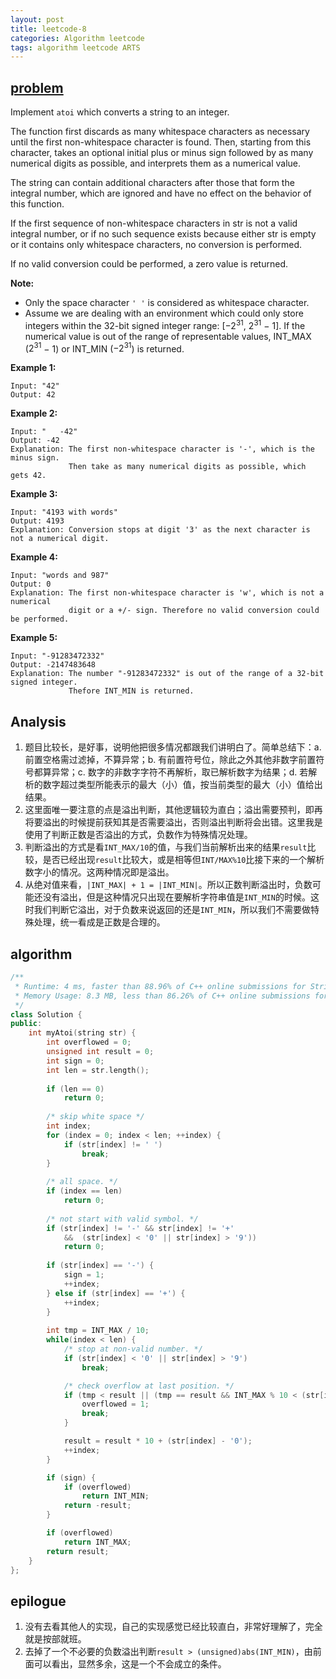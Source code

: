 ```yaml
---
layout: post
title: leetcode-8
categories: Algorithm leetcode
tags: algorithm leetcode ARTS
---
```


## [problem](https://leetcode.com/problems/string-to-integer-atoi/)

Implement `atoi` which converts a string to an integer.

The function first discards as many whitespace characters as necessary until the first non-whitespace character is found. Then, starting from this character, takes an optional initial plus or minus sign followed by as many numerical digits as possible, and interprets them as a numerical value.

The string can contain additional characters after those that form the integral number, which are ignored and have no effect on the behavior of this function.

If the first sequence of non-whitespace characters in str is not a valid integral number, or if no such sequence exists because either str is empty or it contains only whitespace characters, no conversion is performed.

If no valid conversion could be performed, a zero value is returned.

**Note:**

- Only the space character `' '` is considered as whitespace character.
- Assume we are dealing with an environment which could only store integers within the 32-bit signed integer range: [$−2^{31}$,  $2^{31}$ − 1]. If the numerical value is out of the range of representable values, INT_MAX ($2^{31}$ − 1) or INT_MIN ($−2^{31}$) is returned.

**Example 1:**

```
Input: "42"
Output: 42
```

**Example 2:**

```
Input: "   -42"
Output: -42
Explanation: The first non-whitespace character is '-', which is the minus sign.
             Then take as many numerical digits as possible, which gets 42.
```

**Example 3:**

```
Input: "4193 with words"
Output: 4193
Explanation: Conversion stops at digit '3' as the next character is not a numerical digit.
```

**Example 4:**

```
Input: "words and 987"
Output: 0
Explanation: The first non-whitespace character is 'w', which is not a numerical 
             digit or a +/- sign. Therefore no valid conversion could be performed.
```

**Example 5:**

```
Input: "-91283472332"
Output: -2147483648
Explanation: The number "-91283472332" is out of the range of a 32-bit signed integer.
             Thefore INT_MIN is returned.
```

## Analysis

1. 题目比较长，是好事，说明他把很多情况都跟我们讲明白了。简单总结下：a. 前置空格需过滤掉，不算异常；b. 有前置符号位，除此之外其他非数字前置符号都算异常；c. 数字的非数字字符不再解析，取已解析数字为结果；d. 若解析的数字超过类型所能表示的最大（小）值，按当前类型的最大（小）值给出结果。
2. 这里面唯一要注意的点是溢出判断，其他逻辑较为直白；溢出需要预判，即再将要溢出的时候提前获知其是否需要溢出，否则溢出判断将会出错。这里我是使用了判断正数是否溢出的方式，负数作为特殊情况处理。
3. 判断溢出的方式是看`INT_MAX/10`的值，与我们当前解析出来的结果`result`比较，是否已经出现`result`比较大，或是相等但`INT/MAX%10`比接下来的一个解析数字小的情况。这两种情况即是溢出。
4. 从绝对值来看，`|INT_MAX| + 1 = |INT_MIN|`。所以正数判断溢出时，负数可能还没有溢出，但是这种情况只出现在要解析字符串值是`INT_MIN`的时候。这时我们判断它溢出，对于负数来说返回的还是`INT_MIN`，所以我们不需要做特殊处理，统一看成是正数是合理的。

## algorithm

```c++
/**
 * Runtime: 4 ms, faster than 88.96% of C++ online submissions for String to Integer (atoi).
 * Memory Usage: 8.3 MB, less than 86.26% of C++ online submissions for String to Integer (atoi).
 */
class Solution {
public:
    int myAtoi(string str) {
        int overflowed = 0;
        unsigned int result = 0;
        int sign = 0;
        int len = str.length();
        
        if (len == 0)
            return 0;
        
        /* skip white space */
        int index;
        for (index = 0; index < len; ++index) {
            if (str[index] != ' ')
                break;
        }
        
        /* all space. */
        if (index == len) 
            return 0;
        
        /* not start with valid symbol. */
        if (str[index] != '-' && str[index] != '+' 
            &&  (str[index] < '0' || str[index] > '9'))
            return 0;
        
        if (str[index] == '-') {
            sign = 1;
            ++index;
        } else if (str[index] == '+') {
            ++index;
        }
        
        int tmp = INT_MAX / 10;
        while(index < len) {
            /* stop at non-valid number. */
            if (str[index] < '0' || str[index] > '9')
                break;

            /* check overflow at last position. */
            if (tmp < result || (tmp == result && INT_MAX % 10 < (str[index] - '0'))) {
                overflowed = 1;
                break;
            }

            result = result * 10 + (str[index] - '0');
            ++index;
        }

        if (sign) {
            if (overflowed)
                return INT_MIN;
            return -result;
        }

        if (overflowed)
            return INT_MAX;
        return result;
    }
};
```



## epilogue

1. 没有去看其他人的实现，自己的实现感觉已经比较直白，非常好理解了，完全就是按部就班。
2. 去掉了一个不必要的负数溢出判断`result > (unsigned)abs(INT_MIN)`，由前面可以看出，显然多余，这是一个不会成立的条件。